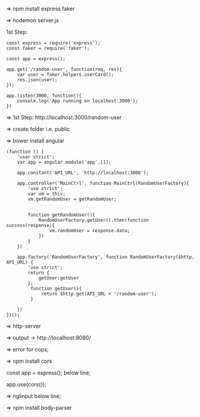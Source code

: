 => npm install express faker

=> nodemon server.js

1st Step:
```
const express = require('express');
const faker = require('faker');

const app = express();

app.get('/random-user', function(req, res){
    var user = faker.helpers.userCard();
    res.json(user);
});

app.listen(3000, function(){
    console.log('App running on localhost:3000');
})
```
=> 1st Step: http://localhost:3000/random-user

=> create folder i.e. public

=> bower install angular
```
(function () {
    'user strict';
    var app = angular.module('app',[]);

    app.constant('API_URL', 'http://localhost:3000');

    app.controller('MainCtrl', function MainCtrl(RandomUserFactory){
        'use strict';
        var vm = this;
        vm.getRandomUser = getRandomUser;


        function getRandomUser(){
            RandomUserFactory.getUser().then(function success(response){
                vm.randomUser = response.data;
            })
        }
    })

    app.factory('RandomUserFactory', function RandomUserFactory($http, API_URL) {
        'use strict';
        return {
            getUser:getUser
        };
         function getUser(){
             return $http.get(API_URL + '/random-user');
         }
 
    })
})();
```
=> http-server

=> output -> http://localhost:8080/

=> error for cops;

=> npm install cors

const app = express(); below line;

app.use(cors());

=> nglinput
below line;

=> npm install body-parser

